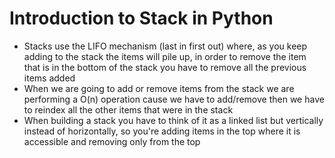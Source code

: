 # Introduction to Stack in Python
  - Stacks use the LIFO mechanism (last in first out) where, as you keep adding to the stack the items will pile up,
    in order to remove the item that is in the bottom of the stack you have to remove all the previous items added
  - When we are going to add or remove items from the stack we are performing a O(n) operation cause we have to add/remove
    then we have to reindex all the other items that were in the stack
  - When building a stack you have to think of it as a linked list but vertically instead of horizontally, so you're adding
    items in the top where it is accessible and removing only from the top
